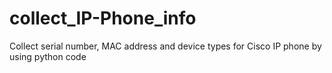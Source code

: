 # collect_IP-Phone_info
Collect serial number, MAC address and device types for Cisco IP phone by using python code
